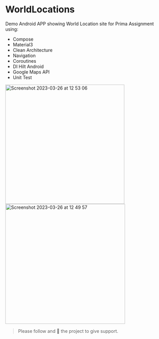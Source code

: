 # WorldLocations
Demo Android APP showing World Location site for Prima Assignment
using:

- Compose
- Material3
- Clean Architecture
- Navigation
- Coroutines
- DI Hilt Android
- Google Maps API
- Unit Test

<img width="371" alt="Screenshot 2023-03-26 at 12 53 06" src="https://user-images.githubusercontent.com/4266212/227770939-1b8e736c-fae9-4611-8a9a-6555f9388c45.png">


<img width="373" alt="Screenshot 2023-03-26 at 12 49 57" src="https://user-images.githubusercontent.com/4266212/227770909-b8c98bd7-90f9-45d3-a38a-56cd940bbfa7.png">

> Please follow and :star2: the project to give support.


